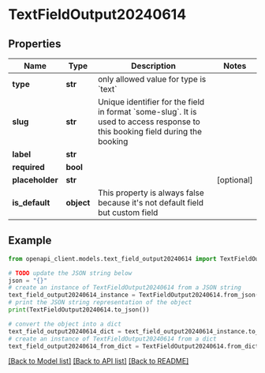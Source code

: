 # TextFieldOutput20240614


## Properties

Name | Type | Description | Notes
------------ | ------------- | ------------- | -------------
**type** | **str** | only allowed value for type is &#x60;text&#x60; | 
**slug** | **str** | Unique identifier for the field in format &#x60;some-slug&#x60;. It is used to access response to this booking field during the booking | 
**label** | **str** |  | 
**required** | **bool** |  | 
**placeholder** | **str** |  | [optional] 
**is_default** | **object** | This property is always false because it&#39;s not default field but custom field | 

## Example

```python
from openapi_client.models.text_field_output20240614 import TextFieldOutput20240614

# TODO update the JSON string below
json = "{}"
# create an instance of TextFieldOutput20240614 from a JSON string
text_field_output20240614_instance = TextFieldOutput20240614.from_json(json)
# print the JSON string representation of the object
print(TextFieldOutput20240614.to_json())

# convert the object into a dict
text_field_output20240614_dict = text_field_output20240614_instance.to_dict()
# create an instance of TextFieldOutput20240614 from a dict
text_field_output20240614_from_dict = TextFieldOutput20240614.from_dict(text_field_output20240614_dict)
```
[[Back to Model list]](../README.md#documentation-for-models) [[Back to API list]](../README.md#documentation-for-api-endpoints) [[Back to README]](../README.md)



